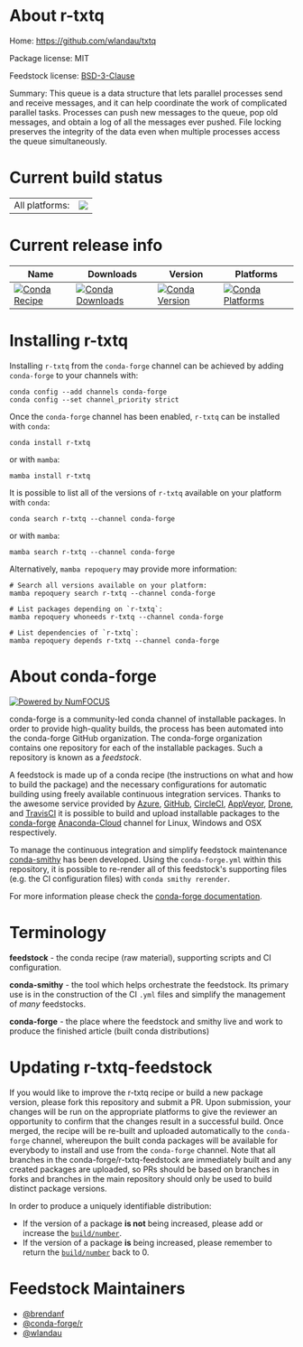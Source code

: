 About r-txtq
============

Home: https://github.com/wlandau/txtq

Package license: MIT

Feedstock license: [BSD-3-Clause](https://github.com/conda-forge/r-txtq-feedstock/blob/main/LICENSE.txt)

Summary: This queue is a data structure that lets parallel processes send and receive messages, and it can help coordinate the work of complicated parallel tasks. Processes can push new messages to the queue, pop old messages, and obtain a log of all the messages ever pushed. File locking preserves the integrity of the data even when multiple processes access the queue simultaneously.

Current build status
====================


<table><tr><td>All platforms:</td>
    <td>
      <a href="https://dev.azure.com/conda-forge/feedstock-builds/_build/latest?definitionId=7412&branchName=main">
        <img src="https://dev.azure.com/conda-forge/feedstock-builds/_apis/build/status/r-txtq-feedstock?branchName=main">
      </a>
    </td>
  </tr>
</table>

Current release info
====================

| Name | Downloads | Version | Platforms |
| --- | --- | --- | --- |
| [![Conda Recipe](https://img.shields.io/badge/recipe-r--txtq-green.svg)](https://anaconda.org/conda-forge/r-txtq) | [![Conda Downloads](https://img.shields.io/conda/dn/conda-forge/r-txtq.svg)](https://anaconda.org/conda-forge/r-txtq) | [![Conda Version](https://img.shields.io/conda/vn/conda-forge/r-txtq.svg)](https://anaconda.org/conda-forge/r-txtq) | [![Conda Platforms](https://img.shields.io/conda/pn/conda-forge/r-txtq.svg)](https://anaconda.org/conda-forge/r-txtq) |

Installing r-txtq
=================

Installing `r-txtq` from the `conda-forge` channel can be achieved by adding `conda-forge` to your channels with:

```
conda config --add channels conda-forge
conda config --set channel_priority strict
```

Once the `conda-forge` channel has been enabled, `r-txtq` can be installed with `conda`:

```
conda install r-txtq
```

or with `mamba`:

```
mamba install r-txtq
```

It is possible to list all of the versions of `r-txtq` available on your platform with `conda`:

```
conda search r-txtq --channel conda-forge
```

or with `mamba`:

```
mamba search r-txtq --channel conda-forge
```

Alternatively, `mamba repoquery` may provide more information:

```
# Search all versions available on your platform:
mamba repoquery search r-txtq --channel conda-forge

# List packages depending on `r-txtq`:
mamba repoquery whoneeds r-txtq --channel conda-forge

# List dependencies of `r-txtq`:
mamba repoquery depends r-txtq --channel conda-forge
```


About conda-forge
=================

[![Powered by
NumFOCUS](https://img.shields.io/badge/powered%20by-NumFOCUS-orange.svg?style=flat&colorA=E1523D&colorB=007D8A)](https://numfocus.org)

conda-forge is a community-led conda channel of installable packages.
In order to provide high-quality builds, the process has been automated into the
conda-forge GitHub organization. The conda-forge organization contains one repository
for each of the installable packages. Such a repository is known as a *feedstock*.

A feedstock is made up of a conda recipe (the instructions on what and how to build
the package) and the necessary configurations for automatic building using freely
available continuous integration services. Thanks to the awesome service provided by
[Azure](https://azure.microsoft.com/en-us/services/devops/), [GitHub](https://github.com/),
[CircleCI](https://circleci.com/), [AppVeyor](https://www.appveyor.com/),
[Drone](https://cloud.drone.io/welcome), and [TravisCI](https://travis-ci.com/)
it is possible to build and upload installable packages to the
[conda-forge](https://anaconda.org/conda-forge) [Anaconda-Cloud](https://anaconda.org/)
channel for Linux, Windows and OSX respectively.

To manage the continuous integration and simplify feedstock maintenance
[conda-smithy](https://github.com/conda-forge/conda-smithy) has been developed.
Using the ``conda-forge.yml`` within this repository, it is possible to re-render all of
this feedstock's supporting files (e.g. the CI configuration files) with ``conda smithy rerender``.

For more information please check the [conda-forge documentation](https://conda-forge.org/docs/).

Terminology
===========

**feedstock** - the conda recipe (raw material), supporting scripts and CI configuration.

**conda-smithy** - the tool which helps orchestrate the feedstock.
                   Its primary use is in the construction of the CI ``.yml`` files
                   and simplify the management of *many* feedstocks.

**conda-forge** - the place where the feedstock and smithy live and work to
                  produce the finished article (built conda distributions)


Updating r-txtq-feedstock
=========================

If you would like to improve the r-txtq recipe or build a new
package version, please fork this repository and submit a PR. Upon submission,
your changes will be run on the appropriate platforms to give the reviewer an
opportunity to confirm that the changes result in a successful build. Once
merged, the recipe will be re-built and uploaded automatically to the
`conda-forge` channel, whereupon the built conda packages will be available for
everybody to install and use from the `conda-forge` channel.
Note that all branches in the conda-forge/r-txtq-feedstock are
immediately built and any created packages are uploaded, so PRs should be based
on branches in forks and branches in the main repository should only be used to
build distinct package versions.

In order to produce a uniquely identifiable distribution:
 * If the version of a package **is not** being increased, please add or increase
   the [``build/number``](https://docs.conda.io/projects/conda-build/en/latest/resources/define-metadata.html#build-number-and-string).
 * If the version of a package **is** being increased, please remember to return
   the [``build/number``](https://docs.conda.io/projects/conda-build/en/latest/resources/define-metadata.html#build-number-and-string)
   back to 0.

Feedstock Maintainers
=====================

* [@brendanf](https://github.com/brendanf/)
* [@conda-forge/r](https://github.com/conda-forge/r/)
* [@wlandau](https://github.com/wlandau/)

